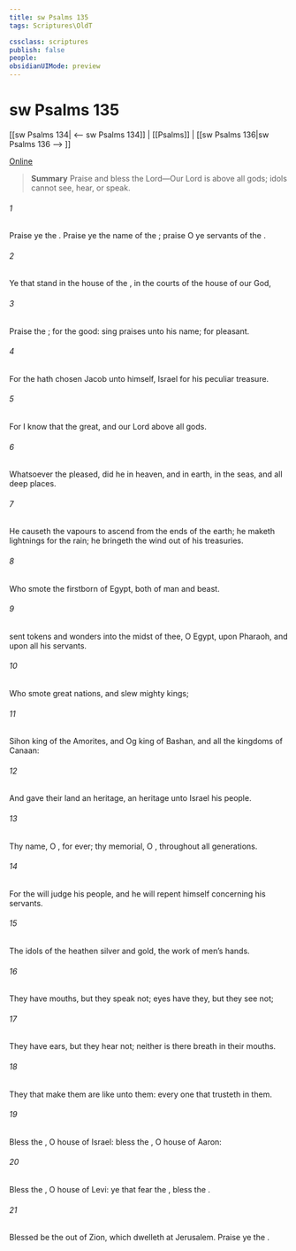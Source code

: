 ```yaml
---
title: sw Psalms 135
tags: Scriptures\OldT

cssclass: scriptures
publish: false
people:
obsidianUIMode: preview
---
```


# sw Psalms 135
[[sw Psalms 134| <-- sw Psalms 134]] | [[Psalms]] | [[sw Psalms 136|sw Psalms 136 --> ]]

[Online](https://churchofjesuschrist.org/study/scriptures/ot/ps/135?lang=eng)

> __Summary__
Praise and bless the Lord—Our Lord is above all gods; idols cannot see, hear, or speak.

###### 1 
Praise ye the . Praise ye the name of the ; praise  O ye servants of the .

###### 2 
Ye that stand in the house of the , in the courts of the house of our God,

###### 3 
Praise the ; for the   good: sing praises unto his name; for  pleasant.

###### 4 
For the  hath chosen Jacob unto himself,  Israel for his peculiar treasure.

###### 5 
For I know that the   great, and  our Lord  above all gods.

###### 6 
Whatsoever the  pleased,  did he in heaven, and in earth, in the seas, and all deep places.

###### 7 
He causeth the vapours to ascend from the ends of the earth; he maketh lightnings for the rain; he bringeth the wind out of his treasuries.

###### 8 
Who smote the firstborn of Egypt, both of man and beast.

###### 9 
 sent tokens and wonders into the midst of thee, O Egypt, upon Pharaoh, and upon all his servants.

###### 10 
Who smote great nations, and slew mighty kings;

###### 11 
Sihon king of the Amorites, and Og king of Bashan, and all the kingdoms of Canaan:

###### 12 
And gave their land  an heritage, an heritage unto Israel his people.

###### 13 
Thy name, O ,  for ever;  thy memorial, O , throughout all generations.

###### 14 
For the  will judge his people, and he will repent himself concerning his servants.

###### 15 
The idols of the heathen  silver and gold, the work of men’s hands.

###### 16 
They have mouths, but they speak not; eyes have they, but they see not;

###### 17 
They have ears, but they hear not; neither is there  breath in their mouths.

###### 18 
They that make them are like unto them:  every one that trusteth in them.

###### 19 
Bless the , O house of Israel: bless the , O house of Aaron:

###### 20 
Bless the , O house of Levi: ye that fear the , bless the .

###### 21 
Blessed be the  out of Zion, which dwelleth at Jerusalem. Praise ye the .

